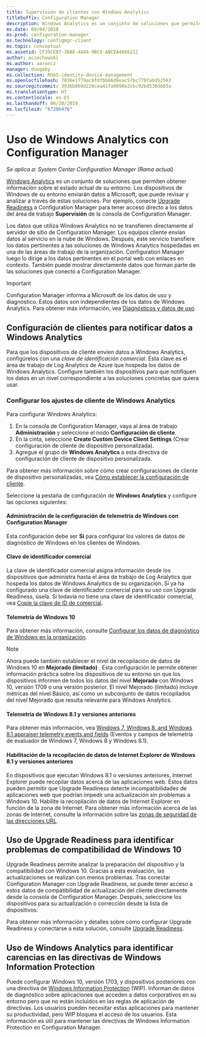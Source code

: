 ```yaml
---
title: Supervisión de clientes con Windows Analytics
titleSuffix: Configuration Manager
description: Windows Analytics es un conjunto de soluciones que permiten extraer información valiosa sobre el estado actual de su entorno.
ms.date: 09/04/2018
ms.prod: configuration-manager
ms.technology: configmgr-client
ms.topic: conceptual
ms.assetid: CF35CE87-3BA8-4A84-9BC8-ABCEA4666212
author: aczechowski
ms.author: aaroncz
manager: dougeby
ms.collection: M365-identity-device-management
ms.openlocfilehash: 7836e1779acbfdfbb66d6eac57bc7797abd52563
ms.sourcegitcommit: 3936b869d226cea41fa0090e2cbc92bd530db03a
ms.translationtype: HT
ms.contentlocale: es-ES
ms.lasthandoff: 06/20/2019
ms.locfileid: "67286476"
---
```

# <a name="use-windows-analytics-with-configuration-manager"></a>Uso de Windows Analytics con Configuration Manager

*Se aplica a: System Center Configuration Manager (Rama actual)*

[Windows Analytics](https://docs.microsoft.com/windows/deployment/update/windows-analytics-overview) es un conjunto de soluciones que permiten obtener información sobre el estado actual de su entorno. Los dispositivos de Windows de su entorno enviarán datos a Microsoft, que puede revisar y analizar a través de estas soluciones. Por ejemplo, conecte [Upgrade Readiness](/sccm/core/clients/manage/upgrade-readiness) a Configuration Manager para tener acceso directo a los datos del área de trabajo **Supervisión** de la consola de Configuration Manager.

Los datos que utiliza Windows Analytics no se transfieren directamente al servidor de sitio de Configuration Manager. Los equipos cliente envían datos al servicio en la nube de Windows. Después, este servicio transfiere los datos pertinentes a las soluciones de Windows Analytics hospedadas en una de las áreas de trabajo de la organización. Configuration Manager luego lo dirige a los datos pertinentes en el portal web con enlaces en contexto. También puede mostrar directamente datos que forman parte de las soluciones que conectó a Configuration Manager.

> [!Important]  
> Configuration Manager informa a Microsoft de los datos de uso y diagnóstico. Estos datos son independientes de los datos de Windows Analytics. Para obtener más información, vea [Diagnósticos y datos de uso](/sccm/core/plan-design/diagnostics/diagnostics-and-usage-data).  



## <a name="configure-clients-to-report-data-to-windows-analytics"></a>Configuración de clientes para notificar datos a Windows Analytics

Para que los dispositivos de cliente envíen datos a Windows Analytics, configúrelos con una *clave de identificación comercial*. Esta clave es el área de trabajo de Log Analytics de Azure que hospeda los datos de Windows Analytics. Configure también los dispositivos para que notifiquen los datos en un nivel correspondiente a las soluciones concretas que quiera usar. 

### <a name="configure-windows-analytics-client-settings"></a>Configurar los ajustes de cliente de Windows Analytics
Para configurar Windows Analytics: 
1. En la consola de Configuration Manager, vaya al área de trabajo **Administración** y seleccione el nodo **Configuración de cliente**.  
2. En la cinta, seleccione **Create Custom Device Client Settings** (Crear configuración de cliente de dispositivo personalizada).  
3. Agregue el grupo de **Windows Analytics** a esta directiva de configuración de cliente de dispositivo personalizada.  

Para obtener más información sobre cómo crear configuraciones de cliente de dispositivo personalizadas, vea [Cómo establecer la configuración de cliente](/sccm/core/clients/deploy/configure-client-settings).

Seleccione la pestaña de configuración de **Windows Analytics** y configure las opciones siguientes:  

#### <a name="manage-windows-telemetry-settings-with-configuration-manager"></a>Administración de la configuración de telemetría de Windows con Configuration Manager
Esta configuración debe ser **Sí** para configurar los valores de datos de diagnóstico de Windows en los clientes de Windows.   

#### <a name="commercial-id-key"></a>Clave de identificador comercial
La clave de identificador comercial asigna información desde los dispositivos que administra hasta el área de trabajo de Log Analytics que hospeda los datos de Windows Analyitics de su organización. Si ya ha configurado una clave de identificador comercial para su uso con Upgrade Readiness, úsela. Si todavía no tiene una clave de identificador comercial, vea [Copie la clave de ID de comercial](https://docs.microsoft.com/windows/deployment/update/windows-analytics-get-started#copy-your-commercial-id-key).

#### <a name="windows-10-telemetry"></a>Telemetría de Windows 10
Para obtener más información, consulte [Configurar los datos de diagnóstico de Windows en la organización](https://docs.microsoft.com/windows/privacy/configure-windows-diagnostic-data-in-your-organization#diagnostic-data-levels).

> [!Note]  
> Ahora puede también establecer el nivel de recopilación de datos de Windows 10 en **Mejorado (limitado)** . Esta configuración le permite obtener información práctica sobre los dispositivos de su entorno sin que los dispositivos informen de todos los datos del nivel **Mejorado** con Windows 10, versión 1709 o una versión posterior. El nivel Mejorado (limitado) incluye métricas del nivel Básico, así como un subconjunto de datos recopilados del nivel Mejorado que resulta relevante para Windows Analytics.

#### <a name="windows-81-and-earlier-telemetry"></a>Telemetría de Windows 8.1 y versiones anteriores   
Para obtener más información, vea [Windows 7, Windows 8, and Windows 8.1 appraiser telemetry events and fields](https://go.microsoft.com/fwlink/?LinkID=822965) (Eventos y campos de telemetría de evaluador de Windows 7, Windows 8 y Windows 8.1).

#### <a name="enable-windows-81-and-earlier-internet-explorer-data-collection"></a>Habilitación de la recopilación de datos de Internet Explorer de Windows 8.1 y versiones anteriores
En dispositivos que ejecutan Windows 8.1 o versiones anteriores, Internet Explorer puede recopilar datos acerca de las aplicaciones web. Estos datos pueden permitir que Upgrade Readiness detecte incompatibilidades de aplicaciones web que podrían impedir una actualización sin problemas a Windows 10. Habilite la recopilación de datos de Internet Explorer en función de la zona de Internet. Para obtener más información acerca de las zonas de Internet, consulte la información sobre las [zonas de seguridad de las direcciones URL](https://docs.microsoft.com/previous-versions/windows/internet-explorer/ie-developer/platform-apis/ms537183\(v=vs.85\)).



## <a name="use-upgrade-readiness-to-identify-windows-10-compatibility-issues"></a>Uso de Upgrade Readiness para identificar problemas de compatibilidad de Windows 10

Upgrade Readiness permite analizar la preparación del dispositivo y la compatibilidad con Windows 10. Gracias a esta evaluación, las actualizaciones se realizan con menos problemas. Tras conectar Configuration Manager con Upgrade Readiness, se puede tener acceso a estos datos de compatibilidad de actualización del cliente directamente desde la consola de Configuration Manager. Después, seleccione los dispositivos para su actualización o corrección desde la lista de dispositivos.

Para obtener más información y detalles sobre cómo configurar Upgrade Readiness y conectarse a esta solución, consulte [Upgrade Readiness](/sccm/core/clients/manage/upgrade-readiness).



## <a name="use-windows-analytics-to-identify-gaps-in-windows-information-protection-policies"></a>Uso de Windows Analytics para identificar carencias en las directivas de Windows Information Protection

Puede configurar Windows 10, versión 1703, y dispositivos posteriores con una directiva de [Windows Information Protection](https://docs.microsoft.com/windows/threat-protection/windows-information-protection/protect-enterprise-data-using-wip) (WIP). Informan de datos de diagnóstico sobre aplicaciones que acceden a datos corporativos en su entorno pero que no están incluidos en las reglas de aplicación de directivas. Los usuarios pueden necesitar estas aplicaciones para mantener su productividad, pero WIP bloquea el acceso de los usuarios. Esta información es útil para mantener las directivas de Windows Information Protection en Configuration Manager. 

